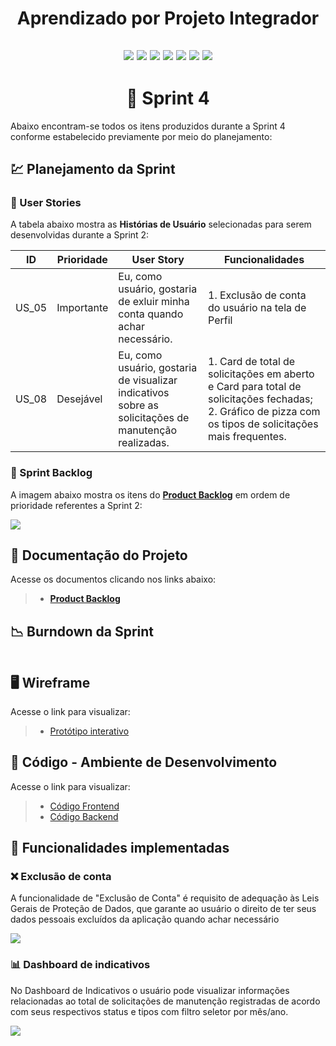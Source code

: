 <h1 align="center"> 
  Aprendizado por Projeto Integrador
</h1>

<h2 align="center"> 
  
![](https://img.shields.io/badge/React_Native-20232A?style=for-the-badge&logo=react&logoColor=61DAFB) ![](https://img.shields.io/badge/Expo-1B1F23?style=for-the-badge&logo=expo&logoColor=white) ![](https://img.shields.io/badge/styled--components-DB7093?style=for-the-badge&logo=styled-components&logoColor=white) ![](https://img.shields.io/badge/Node.js-339933?style=for-the-badge&logo=nodedotjs&logoColor=white) ![](https://img.shields.io/badge/nestjs-E0234E?style=for-the-badge&logo=nestjs&logoColor=white) ![](https://img.shields.io/badge/TypeScript-007ACC?style=for-the-badge&logo=typescript&logoColor=white) ![](https://img.shields.io/badge/MongoDB-4EA94B?style=for-the-badge&logo=mongodb&logoColor=white)  
  
</h2>

<h1 align="center"> 
🏁 Sprint 4
</h1>

Abaixo encontram-se todos os itens produzidos durante a Sprint 4 conforme estabelecido previamente por meio do planejamento:

## 💹 Planejamento da Sprint

### 👤 User Stories

A tabela abaixo mostra as **Histórias de Usuário** selecionadas para serem desenvolvidas durante a Sprint 2:

| ID    | Prioridade | User Story                                                                                           | Funcionalidades                                                                                                       |
| ----- | ---------- | ---------------------------------------------------------------------------------------------------- | --------------------------------------------------------------------------------------------------------------------- |
| US_05 | Importante | Eu, como usuário, gostaria de exluir minha conta quando achar necessário. | 1. Exclusão de conta do usuário na tela de Perfil |
| US_08 | Desejável  | Eu, como usuário, gostaria de visualizar indicativos sobre as solicitações de manutenção realizadas.                            | 1. Card de total de solicitações em aberto e Card para total de solicitações fechadas; 2. Gráfico de pizza com os tipos de solicitações mais frequentes.                                    |

### 📝 Sprint Backlog

A imagem abaixo mostra os itens do [**Product Backlog**](https://github.com/cluster-8/eCidadao/blob/main/docs/Product_Backlog_-_eCidado_-_Cluster_8-1.pdf) em ordem de prioridade referentes a Sprint 2:

![](https://github.com/cluster-8/eCidadao/blob/main/docs/images/user-stories-sprint4.png)

## 📂 Documentação do Projeto

Acesse os documentos clicando nos links abaixo:

> - [**Product Backlog**](https://github.com/cluster-8/eCidadao/blob/main/docs/Product_Backlog_-_eCidado_-_Cluster_8-1.pdf)

## 📉 Burndown da Sprint

![]()

## 🖥️ Wireframe

Acesse o link para visualizar:

> - [Protótipo interativo](https://www.figma.com/proto/Z9tFxvXDa5ntOBZ4g77Ubh/Cluster-8-API-5-SEMESTRE?node-id=0%3A1)

## 📃 Código - Ambiente de Desenvolvimento

Acesse o link para visualizar:

> - [Código Frontend](https://github.com/cluster-8/eCidadao/tree/development)
> - [Código Backend](https://github.com/cluster-8/eCidadao-api)

## 💫 Funcionalidades implementadas

### ❌ Exclusão de conta

A funcionalidade de "Exclusão de Conta" é requisito de adequação às Leis Gerais de Proteção de Dados, que garante ao usuário o direito de ter seus dados pessoais excluídos da aplicação quando achar necessário

![](https://github.com/cluster-8/eCidadao/blob/main/docs/gifs/delete-account.gif)

### 📊 Dashboard de indicativos

No Dashboard de Indicativos o usuário pode visualizar informações relacionadas ao total de solicitações de manutenção registradas de acordo com seus respectivos status e tipos com filtro seletor por mês/ano.

![](https://github.com/cluster-8/eCidadao/blob/main/docs/gifs/dashboard.gif)
